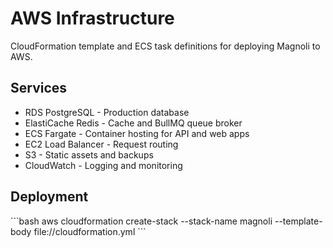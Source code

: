 # AWS Infrastructure

CloudFormation template and ECS task definitions for deploying Magnoli to AWS.

## Services

- RDS PostgreSQL - Production database
- ElastiCache Redis - Cache and BullMQ queue broker
- ECS Fargate - Container hosting for API and web apps
- EC2 Load Balancer - Request routing
- S3 - Static assets and backups
- CloudWatch - Logging and monitoring

## Deployment

\`\`\`bash
aws cloudformation create-stack --stack-name magnoli --template-body file://cloudformation.yml
\`\`\`

